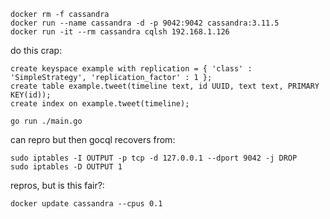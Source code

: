 ```
docker rm -f cassandra
docker run --name cassandra -d -p 9042:9042 cassandra:3.11.5
docker run -it --rm cassandra cqlsh 192.168.1.126
```

do this crap:
```
create keyspace example with replication = { 'class' : 'SimpleStrategy', 'replication_factor' : 1 };
create table example.tweet(timeline text, id UUID, text text, PRIMARY KEY(id));
create index on example.tweet(timeline);
```


```
go run ./main.go
```

can repro but then gocql recovers from:
```
sudo iptables -I OUTPUT -p tcp -d 127.0.0.1 --dport 9042 -j DROP
sudo iptables -D OUTPUT 1
```

repros, but is this fair?:
```
docker update cassandra --cpus 0.1
```